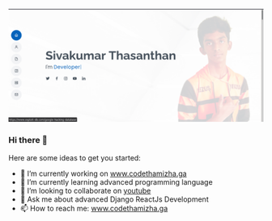 <a href="www.codethamizha.ga"><img src="images/Screenshot from 2021-01-29 09-32-16.png" /></a>

### Hi there 👋

Here are some ideas to get you started:

- 🔭 I’m currently working on www.codethamizha.ga
- 🌱 I’m currently learning advanced programming language
- 👯 I’m looking to collaborate on <a href="https://www.youtube.com/codethamizhathasatech">youtube</a>
- 💬 Ask me about advanced Django ReactJs Development
- 📫 How to reach me: www.codethamizha.ga

